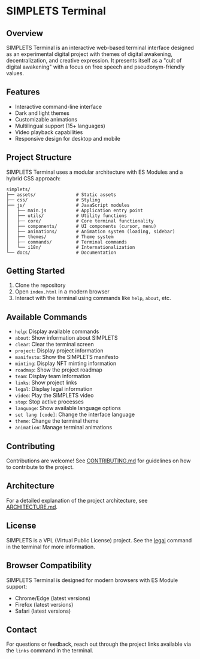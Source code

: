# SIMPLETS Terminal

## Overview

SIMPLETS Terminal is an interactive web-based terminal interface designed as an experimental digital project with themes of digital awakening, decentralization, and creative expression. It presents itself as a "cult of digital awakening" with a focus on free speech and pseudonym-friendly values.

## Features

- Interactive command-line interface
- Dark and light themes
- Customizable animations
- Multilingual support (15+ languages)
- Video playback capabilities
- Responsive design for desktop and mobile

## Project Structure

SIMPLETS Terminal uses a modular architecture with ES Modules and a hybrid CSS approach:

```
simplets/
├── assets/               # Static assets
├── css/                  # Styling
├── js/                   # JavaScript modules
│   ├── main.js           # Application entry point
│   ├── utils/            # Utility functions
│   ├── core/             # Core terminal functionality
│   ├── components/       # UI components (cursor, menu)
│   ├── animations/       # Animation system (loading, sidebar)
│   ├── themes/           # Theme system
│   ├── commands/         # Terminal commands
│   └── i18n/             # Internationalization
└── docs/                 # Documentation
```

## Getting Started

1. Clone the repository
2. Open `index.html` in a modern browser
3. Interact with the terminal using commands like `help`, `about`, etc.

## Available Commands

- `help`: Display available commands
- `about`: Show information about SIMPLETS
- `clear`: Clear the terminal screen
- `project`: Display project information
- `manifesto`: Show the SIMPLETS manifesto
- `minting`: Display NFT minting information
- `roadmap`: Show the project roadmap
- `team`: Display team information
- `links`: Show project links
- `legal`: Display legal information
- `video`: Play the SIMPLETS video
- `stop`: Stop active processes
- `language`: Show available language options
- `set lang [code]`: Change the interface language
- `theme`: Change the terminal theme
- `animation`: Manage terminal animations

## Contributing

Contributions are welcome! See [CONTRIBUTING.md](CONTRIBUTING.md) for guidelines on how to contribute to the project.

## Architecture

For a detailed explanation of the project architecture, see [ARCHITECTURE.md](ARCHITECTURE.md).

## License

SIMPLETS is a VPL (Virtual Public License) project. See the [legal](legal) command in the terminal for more information.

## Browser Compatibility

SIMPLETS Terminal is designed for modern browsers with ES Module support:

- Chrome/Edge (latest versions)
- Firefox (latest versions)
- Safari (latest versions)

## Contact

For questions or feedback, reach out through the project links available via the `links` command in the terminal.
